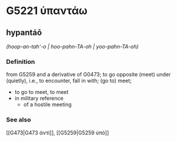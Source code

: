 # G5221 ὑπαντάω

## hypantáō

_(hoop-an-tah'-o | hoo-pahn-TA-oh | yoo-pahn-TA-oh)_

### Definition

from G5259 and a derivative of G0473; to go opposite (meet) under (quietly), i.e., to encounter, fall in with; (go to) meet; 

- to go to meet, to meet
- in military reference
  - of a hostile meeting

### See also

[[G473|G473 ἀντί]], [[G5259|G5259 ὑπό]]
